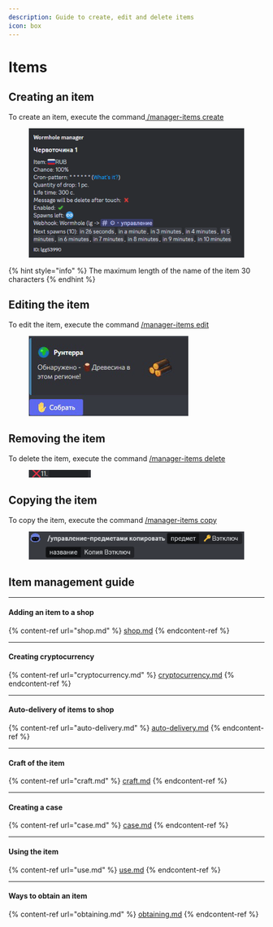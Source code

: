 ```yaml
---
description: Guide to create, edit and delete items
icon: box
---
```


# Items

## Creating an item

To create an item, execute the command[ /manager-items create <item name>](../../commands/admins.md)

<figure><img src="../../.gitbook/assets/image.png" alt=""><figcaption></figcaption></figure>

{% hint style="info" %}
The maximum length of the name of the item 30 characters
{% endhint %}

## Editing the item

To edit the item, execute the command [/manager-items edit <item name>](../../commands/admins.md)

<figure><img src="../../.gitbook/assets/image (1).png" alt=""><figcaption></figcaption></figure>

## Removing the item

To delete the item, execute the command [/manager-items delete <item name>](../../commands/admins.md)

<figure><img src="../../.gitbook/assets/image (2).png" alt=""><figcaption></figcaption></figure>

## Copying the item

To copy the item, execute the command [/manager-items copy <item name> <name of new item>](../../commands/admins.md)

<figure><img src="../../.gitbook/assets/image (3).png" alt=""><figcaption></figcaption></figure>

## Item management guide

***

#### Adding an item to a shop

{% content-ref url="shop.md" %}
[shop.md](shop.md)
{% endcontent-ref %}

***

#### Creating cryptocurrency

{% content-ref url="cryptocurrency.md" %}
[cryptocurrency.md](cryptocurrency.md)
{% endcontent-ref %}

***

#### Auto-delivery of items to shop

{% content-ref url="auto-delivery.md" %}
[auto-delivery.md](auto-delivery.md)
{% endcontent-ref %}

***

#### Craft of the item

{% content-ref url="craft.md" %}
[craft.md](craft.md)
{% endcontent-ref %}

***

#### Creating a case

{% content-ref url="case.md" %}
[case.md](case.md)
{% endcontent-ref %}

***

#### Using the item

{% content-ref url="use.md" %}
[use.md](use.md)
{% endcontent-ref %}

***

#### Ways to obtain an item

{% content-ref url="obtaining.md" %}
[obtaining.md](obtaining.md)
{% endcontent-ref %}
